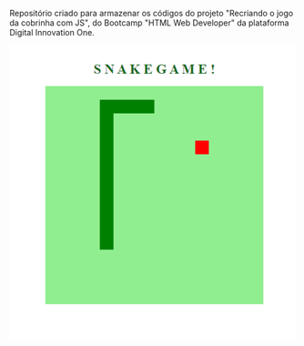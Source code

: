 Repositório criado para armazenar os códigos do projeto "Recriando o jogo da cobrinha com JS", do Bootcamp "HTML Web Developer" da plataforma Digital Innovation One.

<img src="/Print1.png" alt="Print de Tela 1"/>

